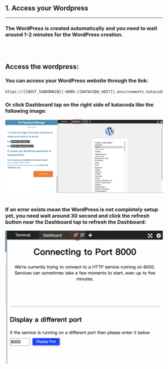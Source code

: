 
## 1. Access your Wordpress
---

### The WordPress is created automatically and you need to wait around 1-2 minutes for the WordPress creation.
<br></br>
## Access the wordpress:

### You can access your WordPress website through the link:
```sh 
https://[[HOST_SUBDOMAIN]]-8000-[[KATACODA_HOST]].environments.katacoda.com 
```
### Or click Dashboard tap on the right side of katacoda like the following image:
![Image](./assets/DashboardTap.png)
<br></br>

### If an error exists mean the WordPress is not completely setup yet, you need wait around 30 second and click the refresh button near the Dashboard tap to refresh the Dashboard:
![Image](./assets/RefreshButton.png)

